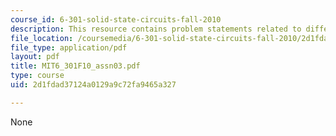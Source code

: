 ```yaml
---
course_id: 6-301-solid-state-circuits-fall-2010
description: This resource contains problem statements related to differential amplifier.
file_location: /coursemedia/6-301-solid-state-circuits-fall-2010/2d1fdad37124a0129a9c72fa9465a327_MIT6_301F10_assn03.pdf
file_type: application/pdf
layout: pdf
title: MIT6_301F10_assn03.pdf
type: course
uid: 2d1fdad37124a0129a9c72fa9465a327

---
```

None